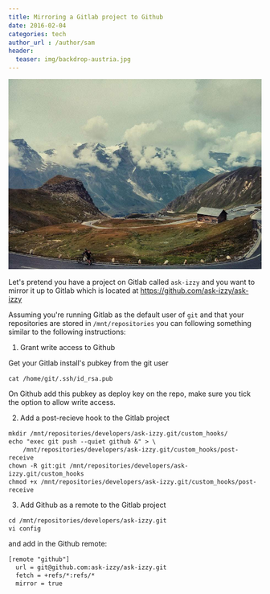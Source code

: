```yaml
---
title: Mirroring a Gitlab project to Github
date: 2016-02-04
categories: tech
author_url : /author/sam
header:
  teaser: img/backdrop-austria.jpg
---
```


![](/img/backdrop-austria.jpg)

Let's pretend you have a project on Gitlab called `ask-izzy` and you want to mirror it up to Gitlab which is located at https://github.com/ask-izzy/ask-izzy

Assuming you're running Gitlab as the default user of `git` and that your repositories are stored in `/mnt/repositories` you can following something similar to the following instructions:

1. Grant write access to Github

Get your Gitlab install's pubkey from the git user

```
cat /home/git/.ssh/id_rsa.pub
```

On Github add this pubkey as deploy key on the repo, make sure you tick the option to allow write access.

2. Add a post-recieve hook to the Gitlab project

```
mkdir /mnt/repositories/developers/ask-izzy.git/custom_hooks/
echo "exec git push --quiet github &" > \
    /mnt/repositories/developers/ask-izzy.git/custom_hooks/post-receive
chown -R git:git /mnt/repositories/developers/ask-izzy.git/custom_hooks
chmod +x /mnt/repositories/developers/ask-izzy.git/custom_hooks/post-receive
```

3. Add Github as a remote to the Gitlab project

```
cd /mnt/repositories/developers/ask-izzy.git
vi config
```

and add in the Github remote:

```
[remote "github"]
  url = git@github.com:ask-izzy/ask-izzy.git
  fetch = +refs/*:refs/*
  mirror = true
```


